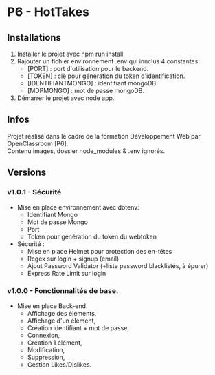 # P6 - HotTakes

## Installations 
1. Installer le projet avec npm run install. 
2. Rajouter un fichier environnement .env qui innclus 4 constantes:
    - [PORT] : port d'utilisation pour le backend.
    - [TOKEN] : clé pour génération du token d'identification.
    - [IDENTIFIANTMONGO] : identifiant mongoDB. 
    - [MDPMONGO] : mot de passe mongoDB.
3. Démarrer le projet avec node app. 

## Infos  
Projet réalisé dans le cadre de la formation Développement Web par OpenClassroom [P6].  
Contenu images, dossier node_modules & .env ignorés.

## Versions 

### v1.0.1 - Sécurité

* Mise en place environnement avec dotenv:
    - Identifiant Mongo
    - Mot de passe Mongo
    - Port
    - Token pour génération du token du webtoken
* Sécurité :
    - Mise en place Helmet pour protection des en-têtes
    - Regex sur login + signup (email)
    - Ajout Password Validator (+liste password blacklistés, à épurer)
    - Express Rate Limit sur login

### v1.0.0 - Fonctionnalités de base.

* Mise en place Back-end.
    - Affichage des éléments, 
    - Affichage d'un élément, 
    - Création identifiant + mot de passe,
    - Connexion, 
    - Création 1 élément, 
    - Modification, 
    - Suppression, 
    - Gestion Likes/Dislikes.